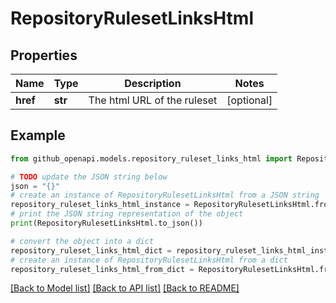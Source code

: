 # RepositoryRulesetLinksHtml


## Properties

Name | Type | Description | Notes
------------ | ------------- | ------------- | -------------
**href** | **str** | The html URL of the ruleset | [optional] 

## Example

```python
from github_openapi.models.repository_ruleset_links_html import RepositoryRulesetLinksHtml

# TODO update the JSON string below
json = "{}"
# create an instance of RepositoryRulesetLinksHtml from a JSON string
repository_ruleset_links_html_instance = RepositoryRulesetLinksHtml.from_json(json)
# print the JSON string representation of the object
print(RepositoryRulesetLinksHtml.to_json())

# convert the object into a dict
repository_ruleset_links_html_dict = repository_ruleset_links_html_instance.to_dict()
# create an instance of RepositoryRulesetLinksHtml from a dict
repository_ruleset_links_html_from_dict = RepositoryRulesetLinksHtml.from_dict(repository_ruleset_links_html_dict)
```
[[Back to Model list]](../README.md#documentation-for-models) [[Back to API list]](../README.md#documentation-for-api-endpoints) [[Back to README]](../README.md)


